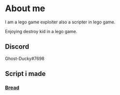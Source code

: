# About me
I am a lego game exploiter also a scripter in lego game.

Enjoying destroy kid in a lego game.

## Discord
Ghost-Ducky#7698

## Script i made
### [Bread](https://github.com/GhostDuckyy/Bread)
